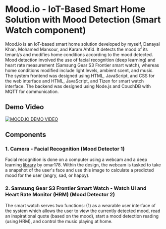 # Mood.io - IoT-Based Smart Home Solution with Mood Detection (Smart Watch component)
Mood.io is an IoT-based smart home solution developed by myself, Danayal Khan, Mohamed Mansour, and Karam Ahfid. It detects the mood of its tenant/s and modifies home conditions according to the mood detected. Mood detection involved the use of facial recognition (deep learning) and heart rate measurement (Samsung Gear S3 Frontier smart watch), whereas home conditions modified include light levels, ambient scent, and music. The system frontend was designed using HTML, JavaScript, and CSS for the web interface and HTML, JavaScript, and Tizen for smart watch interface. The backend was designed using Node.js and CouchDB with MQTT for communication.

## Demo Video

[![MOOD.IO DEMO VIDEO](http://img.youtube.com/vi/lnXVw-Ndilk/0.jpg)](http://www.youtube.com/watch?v=lnXVw-Ndilk)

## Components

### 1. Camera - Facial Recognition (Mood Detector 1)
Facial recognition is done on a computer using a webcam and a deep learning [library](https://github.com/omar178/Emotion-recognition) by omar178. Within the design, the webcam is tasked to take a snapshot of the user's face and use this image to calculate a predicted mood for the user (angry, sad, or happy).

### 2. Samsung Gear S3 Frontier Smart Watch - Watch UI and Heart Rate Monitor (HRM) (Mood Detector 2)
The smart watch serves two functions: (1) as a wearable user interface of the system which allows the user to view the currently detected mood, read an inspirational quote (based on the mood), start a mood detection reading (using HRM), and control the music playing at home.

